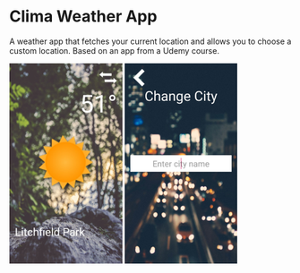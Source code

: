 # Clima Weather App

A weather app that fetches your current location and allows you to choose a custom location. Based on an app from a Udemy course.

<img src="https://raw.githubusercontent.com/jaketran33/Clima_Weather_App/master/Screenshots/Screenshot_20171219-102948.jpg" width="40%" height="40%">
<img src="https://raw.githubusercontent.com/jaketran33/Clima_Weather_App/master/Screenshots/Screenshot_20171219-102953.jpg" width="40%" height="40%">
